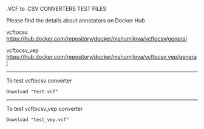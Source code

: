 .VCF to .CSV CONVERTERS TEST FILES

Please find the details about annotators on Docker Hub

vcftocsv       https://hub.docker.com/repository/docker/mshumilova/vcftocsv/general

vcftocsv_vep   https://hub.docker.com/repository/docker/mshumilova/vcftocsv_vep/general

__________________________________________________________________________________________

To test vcftocsv converter
   
    Download "test.vcf"
__________________________________________________________________________________________
  
To test vcftocsv_vep converter

    Download "test_vep.vcf"



